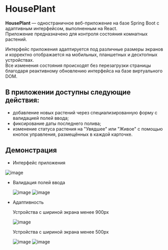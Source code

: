 # HousePlant

**HousePlant** — одностраничное веб-приложение на базе Spring Boot с адаптивным интерфейсом, выполненным на React.  
Приложение предназначено для контроля состояния комнатных растений.

Интерфейс приложения адаптируется под различные размеры экранов и корректно отображается на мобильных, планшетных и десктопных устройствах.  
Все изменения состояния происходят без перезагрузки страницы благодаря реактивному обновлению интерфейса на базе виртуального DOM.

## В приложении доступны следующие действия:
- добавление новых растений через специализированную форму с валидацией полей ввода;
- фиксирование даты последнего полива;
- изменение статуса растения на "Увядшее" или "Живое" с помощью кнопок управления, размещённых в каждой карточке.

## Демонстрация
* Интерфейс приложения
  
 ![image](https://github.com/user-attachments/assets/c8372dd4-f606-44e6-bf11-6224474fbac8)

* Валидация полей ввода
  
  ![image](https://github.com/user-attachments/assets/a01d6d13-7405-478c-980e-3f56d15cd485)
  ![image](https://github.com/user-attachments/assets/adb6f433-fb98-4839-a994-925f1839beb9)

* Адаптивность
  
  Устройства с шириной экрана менее 900px
     
  ![image](https://github.com/user-attachments/assets/ea02accd-851f-4ef7-adce-aee5f5596ded)

  Устройства с шириной экрана менее 500px
     
  ![image](https://github.com/user-attachments/assets/a394f33b-bfed-4b5c-9104-9b17f520f017)
  ![image](https://github.com/user-attachments/assets/4524a47a-7beb-4563-8857-85cffdec1396)
